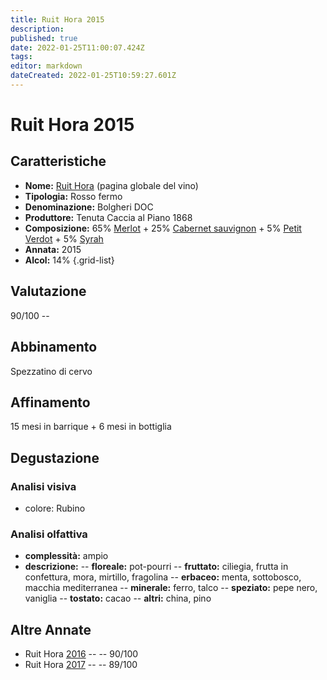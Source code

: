 ```yaml
---
title: Ruit Hora 2015
description: 
published: true
date: 2022-01-25T11:00:07.424Z
tags: 
editor: markdown
dateCreated: 2022-01-25T10:59:27.601Z
---
```


<div class="annata">

# Ruit Hora 2015

## Caratteristiche
- **Nome:** <span class="nome">[Ruit Hora](/vini/Italia/Toscana/Tenuta-Caccia-al-Piano-1868/Ruit-Hora/scheda-globale)</span> (pagina globale del vino) 
- **Tipologia:** Rosso fermo
- **Denominazione:** <span class="denominazione">Bolgheri DOC</span> 
- **Produttore:** <span class="cantina">Tenuta Caccia al Piano 1868</span> 
- **Composizione:** <span class="vitigno"> 65% [Merlot](/vitigni/Francia/bacca-nera/merlot) + 25% [Cabernet sauvignon](/vitigni/Francia/bacca-nera/cabernet-sauvignon) + 5% [Petit Verdot](/vitigni/Francia/bacca-nera/petit-verdot) + 5% [Syrah](/vitigni/Francia/bacca-nera/syrah) </span>
- **Annata:** <span class="annocorrente">2015</span>
- **Alcol:** 14%
{.grid-list}

## Valutazione

<span class="punteggio">90/100</span> -- <span class="valutazione"><span class="star-4"></span></span>

## Abbinamento
Spezzatino di cervo

## Affinamento
15 mesi in barrique + 6 mesi in bottiglia

## Degustazione

### Analisi visiva
- colore: Rubino

### Analisi olfattiva

<div class="vini vini-2015" id="Ruit-Hora"></div>
<div class="olfattiva-testo">

- **complessità:**  <span class="complessitaVino">ampio</span>
- **descrizione:** 
  -- **<span class="florealeInput">floreale</span>:** pot-pourri
  -- **<span class="fruttatoInput">fruttato</span>:** ciliegia, frutta in confettura, mora, mirtillo, fragolina
  -- **<span class="vegetaleInput">erbaceo</span>:** menta, sottobosco, macchia mediterranea
  -- **<span class="mineraleInput">minerale</span>:** ferro, talco 
  -- **<span class="speziatoInput">speziato</span>:** pepe nero, vaniglia
  -- **<span class="tostatoInput">tostato</span>:** cacao
  -- **<span class="altriInput">altri</span>:** china, pino

</div>

## Altre Annate
- Ruit Hora [2016](/vini/Italia/Toscana/Tenuta-Caccia-al-Piano-1868/Ruit-Hora/2016) -- <span class="star-4"></span> -- 90/100
- Ruit Hora [2017](/vini/Italia/Toscana/Tenuta-Caccia-al-Piano-1868/Ruit-Hora/2017) -- <span class="star-4"></span> -- 89/100  

</div>